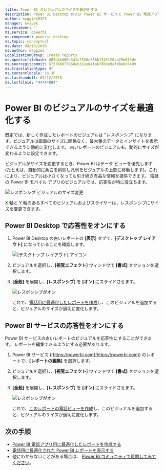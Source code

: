 ```yaml
---
title: Power BI のビジュアルのサイズを最適化する
description: Power BI Desktop および Power BI サービスで Power BI 電話アプリ用に既存レポートのビジュアルを最適化する方法について説明します。
author: maggiesMSFT
manager: kvivek
ms.reviewer: ''
ms.service: powerbi
ms.component: powerbi-desktop
ms.topic: conceptual
ms.date: 04/13/2018
ms.author: maggies
LocalizationGroup: Create reports
ms.openlocfilehash: d85d4bd60c341ef588cf56b1345f28aa25b810de
ms.sourcegitcommit: 67336b077668ab332e04fa670b0e9afd0a0c6489
ms.translationtype: HT
ms.contentlocale: ja-JP
ms.lasthandoff: 09/12/2018
ms.locfileid: "44744084"
---
```

# <a name="optimize-a-power-bi-visual-for-any-size"></a>Power BI のビジュアルのサイズを最適化する
既定では、新しく作成したレポートのビジュアルは "*レスポンシブ*" になります。ビジュアルは画面のサイズに関係なく、最大量のデータとインサイトを表示できるように動的に変化します。 古いレポートのビジュアルも、動的にサイズが変わるように設定できます。

ビジュアルがサイズを変更するとき、Power BI はデータ ビューを優先します (たとえば、自動的に余白を削除し凡例をビジュアルの上部に移動します)。これにより、ビジュアルは小さくなっても引き続き有益な情報を提供できます。 電話の Power BI モバイル アプリのビジュアルでは、応答性が特に役立ちます。

![レスポンシブ ビジュアルのサイズ変更](./media/desktop-create-responsive-visuals/power-bi-responsive-visual.gif)

X 軸と Y 軸のあるすべてのビジュアルおよびスライサーは、レスポンシブにサイズを変更できます。

## <a name="turn-on-responsiveness-in-power-bi-desktop"></a>Power BI Desktop で応答性をオンにする
1. Power BI Desktop の古いレポートの **[表示]** タブで、**[デスクトップ レイアウト]** になっていることを確認します。
   
    ![[デスクトップ レイアウト] アイコン](./media/desktop-create-responsive-visuals/power-bi-desktop-layout.png)
2. ビジュアルを選択し、**[視覚エフェクト]** ウィンドウで **[書式]** セクションを選択します。
3. **[全般]** を展開し、**[レスポンシブ]** を **[オン]** にスライドさせます。
   
    ![レスポンシブがオン](././media/desktop-create-responsive-visuals/power-bi-turn-responsive-on.png)
   
     これで、[電話用に最適化したレポートを作成](../desktop-create-phone-report.md)し、このビジュアルを追加すると、ビジュアルのサイズが適切に変化します。

## <a name="turn-on-responsiveness-in-the-power-bi-service"></a>Power BI サービスの応答性をオンにする
Power BI サービスの古いレポートのビジュアルを応答性にすることができます。 レポートを編集できるようにする必要があります。

1. Power BI サービス ([https://powerbi.com](https://powerbi.com)) のレポートで、**[レポートの編集]** を選択します。
2. ビジュアルを選択し、**[視覚エフェクト]** ウィンドウで **[書式]** セクションを選択します。
3. **[全般]** を展開し、**[レスポンシブ]** を **[オン]** にスライドさせます。
   
    ![レスポンシブがオン](././media/desktop-create-responsive-visuals/power-bi-turn-responsive-on.png)
   
     これで、[このレポートの電話ビューを作成](../desktop-create-phone-report.md)し、このビジュアルを追加すると、ビジュアルのサイズが適切に変化します。

## <a name="next-steps"></a>次の手順
* [Power BI 電話アプリ用に最適化したレポートを作成する](../desktop-create-phone-report.md)
* [電話用に最適化された Power BI レポートを表示する](../consumer/mobile/mobile-apps-view-phone-report.md)
* 他にわからないことがある場合は、 [Power BI コミュニティで質問してみてください](http://community.powerbi.com/)。

